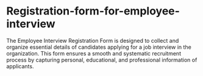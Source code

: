 # Registration-form-for-employee-interview
The Employee Interview Registration Form is designed to collect and organize essential details of candidates applying for a job interview in the organization. This form ensures a smooth and systematic recruitment process by capturing personal, educational, and professional information of applicants.
